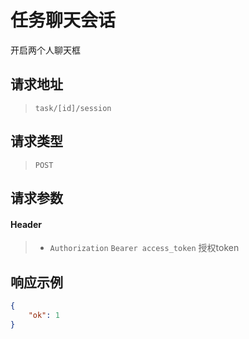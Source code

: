 # 任务聊天会话

开启两个人聊天框

## 请求地址

> `task/[id]/session`

## 请求类型

> `POST`

## 请求参数

#### Header

> - `Authorization` `Bearer access_token` 授权token

## 响应示例

```json
{
    "ok": 1
}
```
